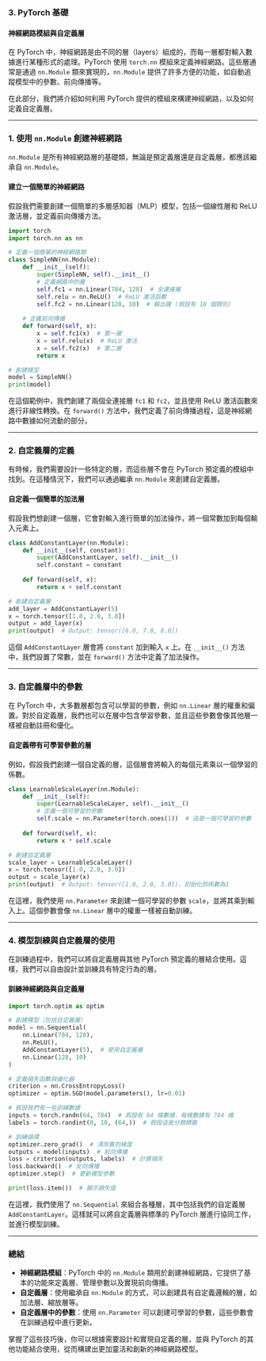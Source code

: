 ### **3. PyTorch 基礎**
#### **神經網路模組與自定義層**

在 PyTorch 中，神經網路是由不同的層（layers）組成的，而每一層都對輸入數據進行某種形式的處理。PyTorch 使用 `torch.nn` 模組來定義神經網路。這些層通常是通過 `nn.Module` 類來實現的，`nn.Module` 提供了許多方便的功能，如自動追蹤模型中的參數、前向傳播等。

在此部分，我們將介紹如何利用 PyTorch 提供的模組來構建神經網路，以及如何定義自定義層。

---

### **1. 使用 `nn.Module` 創建神經網路**

`nn.Module` 是所有神經網路層的基礎類，無論是預定義層還是自定義層，都應該繼承自 `nn.Module`。

#### **建立一個簡單的神經網路**
假設我們需要創建一個簡單的多層感知器（MLP）模型，包括一個線性層和 ReLU 激活層，並定義前向傳播方法。

```python
import torch
import torch.nn as nn

# 定義一個簡單的神經網路類
class SimpleNN(nn.Module):
    def __init__(self):
        super(SimpleNN, self).__init__()
        # 定義網路中的層
        self.fc1 = nn.Linear(784, 128)  # 全連接層
        self.relu = nn.ReLU()  # ReLU 激活函數
        self.fc2 = nn.Linear(128, 10)  # 輸出層 (假設有 10 個類別)
    
    # 定義前向傳播
    def forward(self, x):
        x = self.fc1(x)  # 第一層
        x = self.relu(x)  # ReLU 激活
        x = self.fc2(x)  # 第二層
        return x

# 創建模型
model = SimpleNN()
print(model)
```

在這個範例中，我們創建了兩個全連接層 `fc1` 和 `fc2`，並且使用 ReLU 激活函數來進行非線性轉換。在 `forward()` 方法中，我們定義了前向傳播過程，這是神經網路中數據如何流動的部分。

---

### **2. 自定義層的定義**

有時候，我們需要設計一些特定的層，而這些層不會在 PyTorch 預定義的模組中找到。在這種情況下，我們可以通過繼承 `nn.Module` 來創建自定義層。

#### **自定義一個簡單的加法層**
假設我們想創建一個層，它會對輸入進行簡單的加法操作，將一個常數加到每個輸入元素上。

```python
class AddConstantLayer(nn.Module):
    def __init__(self, constant):
        super(AddConstantLayer, self).__init__()
        self.constant = constant
    
    def forward(self, x):
        return x + self.constant

# 創建自定義層
add_layer = AddConstantLayer(5)
x = torch.tensor([1.0, 2.0, 3.0])
output = add_layer(x)
print(output)  # Output: tensor([6.0, 7.0, 8.0])
```

這個 `AddConstantLayer` 層會將 `constant` 加到輸入 `x` 上。在 `__init__()` 方法中，我們設置了常數，並在 `forward()` 方法中定義了加法操作。

---

### **3. 自定義層中的參數**

在 PyTorch 中，大多數層都包含可以學習的參數，例如 `nn.Linear` 層的權重和偏置。對於自定義層，我們也可以在層中包含學習參數，並且這些參數會像其他層一樣被自動註冊和優化。

#### **自定義帶有可學習參數的層**
例如，假設我們創建一個自定義的層，這個層會將輸入的每個元素乘以一個學習的係數。

```python
class LearnableScaleLayer(nn.Module):
    def __init__(self):
        super(LearnableScaleLayer, self).__init__()
        # 定義一個可學習的參數
        self.scale = nn.Parameter(torch.ones(1))  # 這是一個可學習的參數
    
    def forward(self, x):
        return x * self.scale

# 創建自定義層
scale_layer = LearnableScaleLayer()
x = torch.tensor([1.0, 2.0, 3.0])
output = scale_layer(x)
print(output)  # Output: tensor([1.0, 2.0, 3.0])，初始化的係數為1
```

在這裡，我們使用 `nn.Parameter` 來創建一個可學習的參數 `scale`，並將其乘到輸入上。這個參數會像 `nn.Linear` 層中的權重一樣被自動訓練。

---

### **4. 模型訓練與自定義層的使用**

在訓練過程中，我們可以將自定義層與其他 PyTorch 預定義的層結合使用。這樣，我們可以自由設計並訓練具有特定行為的層。

#### **訓練神經網路與自定義層**
```python
import torch.optim as optim

# 創建模型（包括自定義層）
model = nn.Sequential(
    nn.Linear(784, 128),
    nn.ReLU(),
    AddConstantLayer(5),  # 使用自定義層
    nn.Linear(128, 10)
)

# 定義損失函數與優化器
criterion = nn.CrossEntropyLoss()
optimizer = optim.SGD(model.parameters(), lr=0.01)

# 假設我們有一些訓練數據
inputs = torch.randn(64, 784)  # 假設有 64 條數據，每條數據有 784 維
labels = torch.randint(0, 10, (64,))  # 假設這是分類標籤

# 訓練循環
optimizer.zero_grad()  # 清除舊的梯度
outputs = model(inputs)  # 前向傳播
loss = criterion(outputs, labels)  # 計算損失
loss.backward()  # 反向傳播
optimizer.step()  # 更新模型參數

print(loss.item())  # 顯示損失值
```

在這裡，我們使用了 `nn.Sequential` 來組合各種層，其中包括我們的自定義層 `AddConstantLayer`。這樣就可以將自定義層與標準的 PyTorch 層進行協同工作，並進行模型訓練。

---

### **總結**

- **神經網路模組**：PyTorch 中的 `nn.Module` 類用於創建神經網路，它提供了基本的功能來定義層、管理參數以及實現前向傳播。
- **自定義層**：使用繼承自 `nn.Module` 的方式，可以創建具有自定義邏輯的層，如加法層、縮放層等。
- **自定義層中的參數**：使用 `nn.Parameter` 可以創建可學習的參數，這些參數會在訓練過程中進行更新。

掌握了這些技巧後，你可以根據需要設計和實現自定義的層，並與 PyTorch 的其他功能結合使用，從而構建出更加靈活和創新的神經網路模型。